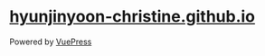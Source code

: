 # [hyunjinyoon-christine.github.io](https://hyunjinyoon-christine.github.io/)
Powered by [VuePress](https://github.com/vuejs/vuepress)
